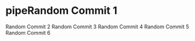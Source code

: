 # pipeRandom Commit 1
Random Commit 2
Random Commit 3
Random Commit 4
Random Commit 5
Random Commit 6
